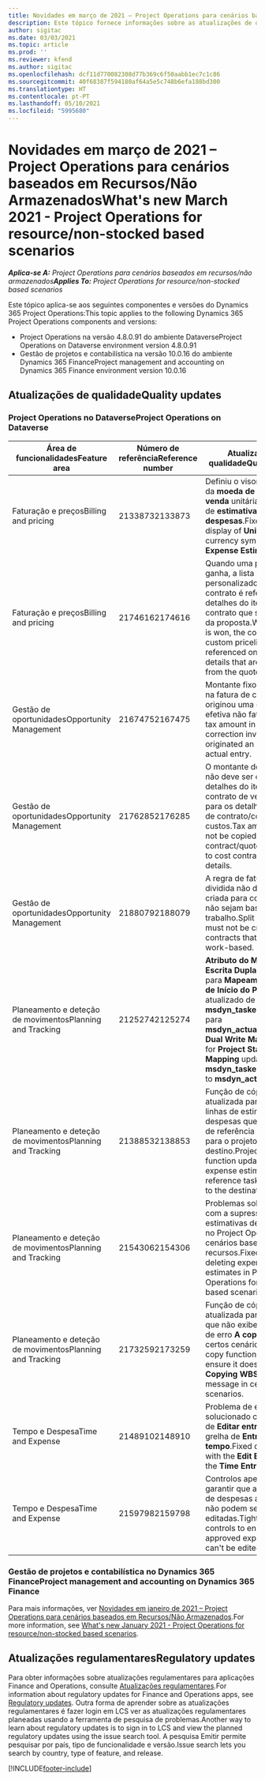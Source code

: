 ```yaml
---
title: Novidades em março de 2021 – Project Operations para cenários baseados em Recursos/Não Armazenados
description: Este tópico fornece informações sobre as atualizações de qualidade disponíveis na versão de março de 2021 do Project Operations para cenários baseados em Recursos/Não Armazenados.
author: sigitac
ms.date: 03/03/2021
ms.topic: article
ms.prod: ''
ms.reviewer: kfend
ms.author: sigitac
ms.openlocfilehash: dcf11d770082308d77b369c6f50aabb1ec7c1c86
ms.sourcegitcommit: 40f68387f594180af64a5e5c748b6efa188bd300
ms.translationtype: HT
ms.contentlocale: pt-PT
ms.lasthandoff: 05/10/2021
ms.locfileid: "5995680"
---
```

# <a name="whats-new-march-2021---project-operations-for-resourcenon-stocked-based-scenarios"></a><span data-ttu-id="d4353-103">Novidades em março de 2021 – Project Operations para cenários baseados em Recursos/Não Armazenados</span><span class="sxs-lookup"><span data-stu-id="d4353-103">What's new March 2021 - Project Operations for resource/non-stocked based scenarios</span></span>

<span data-ttu-id="d4353-104">_**Aplica-se A:** Project Operations para cenários baseados em recursos/não armazenados_</span><span class="sxs-lookup"><span data-stu-id="d4353-104">_**Applies To:** Project Operations for resource/non-stocked based scenarios_</span></span>

<span data-ttu-id="d4353-105">Este tópico aplica-se aos seguintes componentes e versões do Dynamics 365 Project Operations:</span><span class="sxs-lookup"><span data-stu-id="d4353-105">This topic applies to the following Dynamics 365 Project Operations components and versions:</span></span>

- <span data-ttu-id="d4353-106">Project Operations na versão 4.8.0.91 do ambiente Dataverse</span><span class="sxs-lookup"><span data-stu-id="d4353-106">Project Operations on Dataverse environment version 4.8.0.91</span></span> 
- <span data-ttu-id="d4353-107">Gestão de projetos e contabilística na versão 10.0.16 do ambiente Dynamics 365 Finance</span><span class="sxs-lookup"><span data-stu-id="d4353-107">Project management and accounting on Dynamics 365 Finance environment version 10.0.16</span></span> 

## <a name="quality-updates"></a><span data-ttu-id="d4353-108">Atualizações de qualidade</span><span class="sxs-lookup"><span data-stu-id="d4353-108">Quality updates</span></span>

### <a name="project-operations-on-dataverse"></a><span data-ttu-id="d4353-109">Project Operations no Dataverse</span><span class="sxs-lookup"><span data-stu-id="d4353-109">Project Operations on Dataverse</span></span>


| <span data-ttu-id="d4353-110">**Área de funcionalidades**</span><span class="sxs-lookup"><span data-stu-id="d4353-110">**Feature area**</span></span> | <span data-ttu-id="d4353-111">**Número de referência**</span><span class="sxs-lookup"><span data-stu-id="d4353-111">**Reference number**</span></span> | <span data-ttu-id="d4353-112">**Atualização de qualidade**</span><span class="sxs-lookup"><span data-stu-id="d4353-112">**Quality update**</span></span> |
| --- | --- | --- |
| <span data-ttu-id="d4353-113">Faturação e preços</span><span class="sxs-lookup"><span data-stu-id="d4353-113">Billing and pricing</span></span> | <span data-ttu-id="d4353-114">2133873</span><span class="sxs-lookup"><span data-stu-id="d4353-114">2133873</span></span> | <span data-ttu-id="d4353-115">Definiu o visor do símbolo da **moeda de preço de venda** unitária na grelha de **estimativas de despesas**.</span><span class="sxs-lookup"><span data-stu-id="d4353-115">Fixed the display of **Unit Sales Price** currency symbol in the **Expense Estimates** grid.</span></span> |
| <span data-ttu-id="d4353-116">Faturação e preços</span><span class="sxs-lookup"><span data-stu-id="d4353-116">Billing and pricing</span></span> | <span data-ttu-id="d4353-117">2174616</span><span class="sxs-lookup"><span data-stu-id="d4353-117">2174616</span></span> | <span data-ttu-id="d4353-118">Quando uma proposta é ganha, a lista de preços personalizados do contrato é referenciada em detalhes do item de contrato que são copiados da proposta.</span><span class="sxs-lookup"><span data-stu-id="d4353-118">When a quote is won, the contract custom pricelist is referenced on contract line details that are copied from the quote.</span></span> |
| <span data-ttu-id="d4353-119">Gestão de oportunidades</span><span class="sxs-lookup"><span data-stu-id="d4353-119">Opportunity Management</span></span> | <span data-ttu-id="d4353-120">2167475</span><span class="sxs-lookup"><span data-stu-id="d4353-120">2167475</span></span> | <span data-ttu-id="d4353-121">Montante fixo do imposto na fatura de correção que originou uma entrada efetiva não faturada.</span><span class="sxs-lookup"><span data-stu-id="d4353-121">Fixed tax amount in the correction invoice that originated an unbilled actual entry.</span></span> |
| <span data-ttu-id="d4353-122">Gestão de oportunidades</span><span class="sxs-lookup"><span data-stu-id="d4353-122">Opportunity Management</span></span> | <span data-ttu-id="d4353-123">2176285</span><span class="sxs-lookup"><span data-stu-id="d4353-123">2176285</span></span> | <span data-ttu-id="d4353-124">O montante do imposto não deve ser copiado dos detalhes do item de contrato de venda/cotação para os detalhes do item de contrato/cotação de custos.</span><span class="sxs-lookup"><span data-stu-id="d4353-124">Tax amount must not be copied from sales contract/quote line details to cost contract/quote line details.</span></span> |
| <span data-ttu-id="d4353-125">Gestão de oportunidades</span><span class="sxs-lookup"><span data-stu-id="d4353-125">Opportunity Management</span></span> | <span data-ttu-id="d4353-126">2188079</span><span class="sxs-lookup"><span data-stu-id="d4353-126">2188079</span></span> | <span data-ttu-id="d4353-127">A regra de faturação dividida não deve ser criada para contratos que não sejam baseados no trabalho.</span><span class="sxs-lookup"><span data-stu-id="d4353-127">Split billing rule must not be created for contracts that are not work-based.</span></span> |
| <span data-ttu-id="d4353-128">Planeamento e deteção de movimentos</span><span class="sxs-lookup"><span data-stu-id="d4353-128">Planning and Tracking</span></span> | <span data-ttu-id="d4353-129">2125274</span><span class="sxs-lookup"><span data-stu-id="d4353-129">2125274</span></span> | <span data-ttu-id="d4353-130">**Atributo do Mapa de Escrita Dupla do Projeto** para **Mapeamento da Data de Início do Projeto** atualizado de **msdyn\_taskearlieststart** para **msdyn\_actualstart**.</span><span class="sxs-lookup"><span data-stu-id="d4353-130">**Project Dual Write Map** attribute for **Project Start Date Mapping** updated from **msdyn\_taskearlieststart** to **msdyn\_actualstart**.</span></span> |
| <span data-ttu-id="d4353-131">Planeamento e deteção de movimentos</span><span class="sxs-lookup"><span data-stu-id="d4353-131">Planning and Tracking</span></span> | <span data-ttu-id="d4353-132">2138853</span><span class="sxs-lookup"><span data-stu-id="d4353-132">2138853</span></span> | <span data-ttu-id="d4353-133">Função de cópia do projeto atualizada para garantir linhas de estimativa de despesas que as tarefas de referência são copiadas para o projeto de destino.</span><span class="sxs-lookup"><span data-stu-id="d4353-133">Project copy function updated to ensure expense estimate lines that reference tasks are copied to the destination project.</span></span> |
| <span data-ttu-id="d4353-134">Planeamento e deteção de movimentos</span><span class="sxs-lookup"><span data-stu-id="d4353-134">Planning and Tracking</span></span> | <span data-ttu-id="d4353-135">2154306</span><span class="sxs-lookup"><span data-stu-id="d4353-135">2154306</span></span> | <span data-ttu-id="d4353-136">Problemas solucionados com a supressão das estimativas de despesas no Project Operations para cenários baseados em recursos.</span><span class="sxs-lookup"><span data-stu-id="d4353-136">Fixed issues with deleting expense estimates in Project Operations for resource-based scenarios.</span></span> |
| <span data-ttu-id="d4353-137">Planeamento e deteção de movimentos</span><span class="sxs-lookup"><span data-stu-id="d4353-137">Planning and Tracking</span></span> | <span data-ttu-id="d4353-138">2173259</span><span class="sxs-lookup"><span data-stu-id="d4353-138">2173259</span></span> | <span data-ttu-id="d4353-139">Função de cópia do projeto atualizada para garantir que não exibe mensagem de erro **A copiar WBS** em certos cenários.</span><span class="sxs-lookup"><span data-stu-id="d4353-139">Project copy function updated to ensure it doesn't display **Copying WBS** error message in certain scenarios.</span></span> |
| <span data-ttu-id="d4353-140">Tempo e Despesa</span><span class="sxs-lookup"><span data-stu-id="d4353-140">Time and Expense</span></span> | <span data-ttu-id="d4353-141">2148910</span><span class="sxs-lookup"><span data-stu-id="d4353-141">2148910</span></span> | <span data-ttu-id="d4353-142">Problema de exibição solucionado com a página de **Editar entrada** na grelha de **Entrada de tempo**.</span><span class="sxs-lookup"><span data-stu-id="d4353-142">Fixed display issue with the **Edit Entry** page in the **Time Entry** grid.</span></span> |
| <span data-ttu-id="d4353-143">Tempo e Despesa</span><span class="sxs-lookup"><span data-stu-id="d4353-143">Time and Expense</span></span> | <span data-ttu-id="d4353-144">2159798</span><span class="sxs-lookup"><span data-stu-id="d4353-144">2159798</span></span> | <span data-ttu-id="d4353-145">Controlos apertados para garantir que as entradas de despesas aprovadas não podem ser editadas.</span><span class="sxs-lookup"><span data-stu-id="d4353-145">Tightened controls to ensure approved expense entries can't be edited.</span></span> |

### <a name="project-management-and-accounting-on-dynamics-365-finance"></a><span data-ttu-id="d4353-146">Gestão de projetos e contabilística no Dynamics 365 Finance</span><span class="sxs-lookup"><span data-stu-id="d4353-146">Project management and accounting on Dynamics 365 Finance</span></span>

<span data-ttu-id="d4353-147">Para mais informações, ver [Novidades em janeiro de 2021 – Project Operations para cenários baseados em Recursos/Não Armazenados](whats-new-jan-2021-resource-based.md).</span><span class="sxs-lookup"><span data-stu-id="d4353-147">For more information, see [What's new January 2021 - Project Operations for resource/non-stocked based scenarios](whats-new-jan-2021-resource-based.md).</span></span>

## <a name="regulatory-updates"></a><span data-ttu-id="d4353-148">Atualizações regulamentares</span><span class="sxs-lookup"><span data-stu-id="d4353-148">Regulatory updates</span></span>

<span data-ttu-id="d4353-149">Para obter informações sobre atualizações regulamentares para aplicações Finance and Operations, consulte [Atualizações regulamentares](/dynamics365/finance/localizations/regulatory-updates).</span><span class="sxs-lookup"><span data-stu-id="d4353-149">For information about regulatory updates for Finance and Operations apps, see [Regulatory updates](/dynamics365/finance/localizations/regulatory-updates).</span></span> <span data-ttu-id="d4353-150">Outra forma de aprender sobre as atualizações regulamentares é fazer login em LCS ver as atualizações regulamentares planeadas usando a ferramenta de pesquisa de problemas.</span><span class="sxs-lookup"><span data-stu-id="d4353-150">Another way to learn about regulatory updates is to sign in to LCS and view the planned regulatory updates using the issue search tool.</span></span> <span data-ttu-id="d4353-151">A pesquisa Emitir permite pesquisar por país, tipo de funcionalidade e versão.</span><span class="sxs-lookup"><span data-stu-id="d4353-151">Issue search lets you search by country, type of feature, and release.</span></span>


[!INCLUDE[footer-include](../includes/footer-banner.md)]